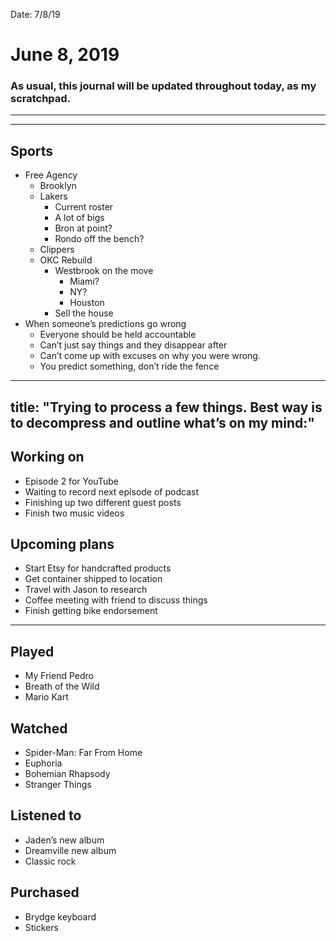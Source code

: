 Date: 7/8/19

# June 8, 2019

### As usual, this journal will be updated throughout today, as my scratchpad.

---- 









---- 

## Sports

- Free Agency
	- Brooklyn
	- Lakers
		- Current roster
		- A lot of bigs
		- Bron at point?
		- Rondo off the bench?
	- Clippers
	- OKC Rebuild
		- Westbrook on the move
			- Miami?
			- NY?
			- Houston
		- Sell the house
- When someone’s predictions go wrong
	- Everyone should be held accountable
	- Can’t just say things and they disappear after
	- Can’t come up with excuses on why you were wrong.
	- You predict something, don’t ride the fence

---- 

title: "Trying to process a few things. Best way is to decompress and outline what’s on my mind:"
---

## Working on

- Episode 2 for YouTube
- Waiting to record next episode of podcast
- Finishing up two different guest posts
- Finish two music videos

## Upcoming plans

- Start Etsy for handcrafted products
- Get container shipped to location
- Travel with Jason to research
- Coffee meeting with friend to discuss things
- Finish getting bike endorsement

---- 

## Played

- My Friend Pedro
- Breath of the Wild
- Mario Kart

## Watched

- Spider-Man: Far From Home
- Euphoria
- Bohemian Rhapsody
- Stranger Things

## Listened to

- Jaden’s new album
- Dreamville new album
- Classic rock

## Purchased

- Brydge keyboard
- Stickers